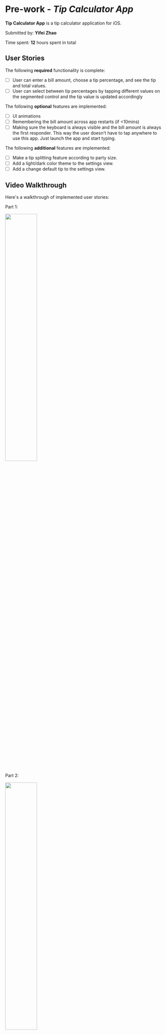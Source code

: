 # Pre-work - *Tip Calculator App*

**Tip Calculator App** is a tip calculator application for iOS.

Submitted by: **Yifei Zhao**

Time spent: **12** hours spent in total

## User Stories

The following **required** functionality is complete:

* [ ] User can enter a bill amount, choose a tip percentage, and see the tip and total values.
* [ ] User can select between tip percentages by tapping different values on the segmented control and the tip value is updated accordingly

The following **optional** features are implemented:

* [ ] UI animations
* [ ] Remembering the bill amount across app restarts (if <10mins)
* [ ] Making sure the keyboard is always visible and the bill amount is always the first responder. This way the user doesn't have to tap anywhere to use this app. Just launch the app and start typing.

The following **additional** features are implemented:

- [ ] Make a tip splitting feature according to party size.
- [ ] Add a light/dark color theme to the settings view.
- [ ] Add a change default tip to the settings view.

## Video Walkthrough

Here's a walkthrough of implemented user stories:

Part 1:

<img src="https://i.imgur.com/XUY6sHk.gif" width=45% height=45%/>
<br/><br/>

Part 2:

<img src="https://i.imgur.com/XXvV3z5.gif" width=45% height=45%/>
<br/><br/>

GIF created with [LiceCap](http://www.cockos.com/licecap/).

## Notes

Describe any challenges encountered while building the app.

## License

    Copyright [yyyy] [name of copyright owner]

    Licensed under the Apache License, Version 2.0 (the "License");
    you may not use this file except in compliance with the License.
    You may obtain a copy of the License at

        http://www.apache.org/licenses/LICENSE-2.0

    Unless required by applicable law or agreed to in writing, software
    distributed under the License is distributed on an "AS IS" BASIS,
    WITHOUT WARRANTIES OR CONDITIONS OF ANY KIND, either express or implied.
    See the License for the specific language governing permissions and
    limitations under the License.
